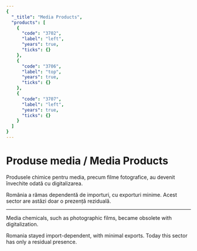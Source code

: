 ```yaml
---
{
  "_title": "Media Products",
  "products": [
    {
      "code": "3702",
      "label": "left",
      "years": true,
      "ticks": {}
    },
    {
      "code": "3706",
      "label": "top",
      "years": true,
      "ticks": {}
    },
    {
      "code": "3707",
      "label": "left",
      "years": true,
      "ticks": {}
    }
  ]
}
---
```


# Produse media / Media Products

Produsele chimice pentru media, precum filme fotografice, au devenit învechite odată cu digitalizarea.  

România a rămas dependentă de importuri, cu exporturi minime.  Acest sector are astăzi doar o prezență reziduală.  

<hr>

Media chemicals, such as photographic films, became obsolete with digitalization. 

Romania stayed import-dependent, with minimal exports.  Today this sector has only a residual presence.
